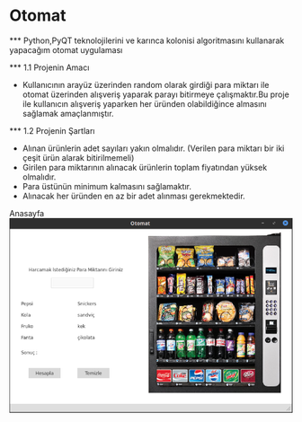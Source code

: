 # Otomat

*** Python,PyQT teknolojilerini ve karınca kolonisi algoritmasını kullanarak yapacağım otomat uygulaması

***	1.1 Projenin Amacı

- Kullanıcının arayüz üzerinden random olarak girdiği para miktarı ile otomat üzerinden alışveriş yaparak parayı bitirmeye çalışmaktır.Bu proje ile kullanıcın alışveriş yaparken her üründen olabildiğince almasını sağlamak amaçlanmıştır.

***	1.2 Projenin Şartları

- Alınan ürünlerin adet sayıları yakın olmalıdır. (Verilen para miktarı bir iki çeşit ürün alarak bitirilmemeli)
- Girilen para miktarının alınacak ürünlerin toplam fiyatından yüksek olmalıdır.
- Para üstünün minimum kalmasını sağlamaktır.
- Alınacak her üründen en az bir adet alınması gerekmektedir.

Anasayfa
![png](https://github.com/oktayuyar/Otomat/blob/master/images/otomat.png "Otomat")
